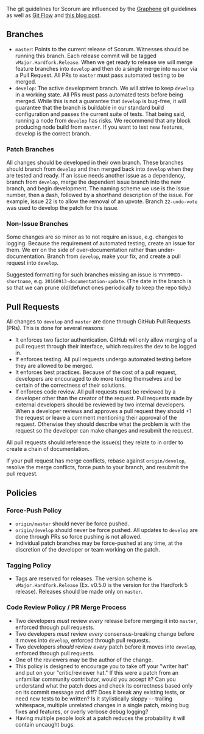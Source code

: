 The git guidelines for Scorum are influenced by the
[Graphene](https://github.com/cryptonomex/graphene/wiki/How-we-use-version-control)
git guidelines as well as [Git
Flow](http://nvie.com/posts/a-successful-git-branching-model/) and [this
blog
post](http://www.draconianoverlord.com/2013/09/07/no-cherry-picking.html).

## Branches

- `master`: Points to the current release of Scorum.  Witnesses should be
  running this branch. Each release commit will be tagged
  `vMajor.Hardfork.Release`. When we get ready to release we will merge
  feature branches into `develop` and then do a single merge into `master`
  via a Pull Request. All PRs to `master` must pass automated testing to be
  merged.
- `develop`: The active development branch. We will strive to keep `develop`
  in a working state. All PRs must pass automated tests before being merged.
  While this is not a guarantee that `develop` is bug-free, it will
  guarantee that the branch is buildable in our standard build configuration
  and passes the current suite of tests. That being said, running a node
  from `develop` has risks.  We recommend that any block producing node
  build from `master`. If you want to test new features, develop is the
  correct branch.

### Patch Branches

All changes should be developed in their own branch. These branches
should branch from `develop` and then merged back into `develop` when they are
tested and ready. If an issue needs another issue as a
dependency, branch from `develop`, merge the dependent issue branch into the
new branch, and begin development. The naming scheme we use is the issue
number, then a dash, followed by a shorthand description of the issue. For
example, issue 22 is to allow the removal of an upvote. Branch
`22-undo-vote` was used to develop the patch for this issue.

### Non-Issue Branches

Some changes are so minor as to not require an issue, e.g. changes to
logging. Because the requirement of automated testing, create an issue for
them. We err on the side of over-documentation rather than
under-documentation.  Branch from `develop`, make your fix, and create a pull
request into `develop`.

Suggested formatting for such branches missing an issue is
`YYYYMMDD-shortname`, e.g. `20160913-documentation-update`.  (The date in
the branch is so that we can prune old/defunct ones periodically to keep the
repo tidy.)

## Pull Requests

All changes to `develop` and `master` are done through GitHub Pull Requests
(PRs). This is done for several reasons:

- It enforces two factor authentication. GitHub will only allow merging of a
  pull request through their interface, which requires the dev to be logged
  in.
- If enforces testing. All pull requests undergo automated testing before
  they are allowed to be merged.
- It enforces best practices. Because of the cost of a pull request,
  developers are encouraged to do more testing themselves and be certain of
  the correctness of their solutions.
- If enforces code review. All pull requests must be reviewed by a developer
  other than the creator of the request. Pull requests made by external
  developers should be reviewed by two internal developers. When a developer
  reviews and approves a pull request they should +1 the request or leave a
  comment mentioning their approval of the request. Otherwise they should
  describe what the problem is with the request so the developer can make
  changes and resubmit the request.

All pull requests should reference the issue(s) they relate to in order to
create a chain of documentation.

If your pull request has merge conflicts, rebase against `origin/develop`,
resolve the merge conflicts, force push to your branch, and resubmit the
pull request.

## Policies

### Force-Push Policy

- `origin/master` should never be force pushed.
- `origin/develop` should never be force pushed. All updates to `develop`
  are done through PRs so force pushing is not allowed.
- Individual patch branches may be force-pushed at any time, at the
  discretion of the developer or team working on the patch.

### Tagging Policy

- Tags are reserved for releases. The version scheme is
  `vMajor.Hardfork.Release` (Ex. v0.5.0 is the version for the Hardfork 5
  release). Releases should be made only on `master`.

### Code Review Policy / PR Merge Process

- Two developers *must* review *every* release before merging it into
  `master`, enforced through pull requests.
- Two developers *must* review *every* consensus-breaking change before it
  moves into `develop`, enforced through pull requests.
- Two developers *should* review *every* patch before it moves into
  `develop`, enforced through pull requests.
- One of the reviewers may be the author of the change.
- This policy is designed to encourage you to take off your "writer hat" and
  put on your "critic/reviewer hat."  If this were a patch from an
  unfamiliar community contributor, would you accept it?  Can you understand
  what the patch does and check its correctness based only on its commit
  message and diff? Does it break any existing tests, or need new tests to
  be written? Is it stylistically sloppy -- trailing whitespace, multiple
  unrelated changes in a single patch, mixing bug fixes and features, or
  overly verbose debug logging?
- Having multiple people look at a patch reduces the probability it will
  contain uncaught bugs.
